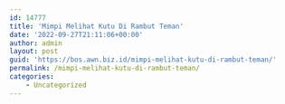 ```yaml
---
id: 14777
title: 'Mimpi Melihat Kutu Di Rambut Teman'
date: '2022-09-27T21:11:06+00:00'
author: admin
layout: post
guid: 'https://bos.awn.biz.id/mimpi-melihat-kutu-di-rambut-teman/'
permalink: /mimpi-melihat-kutu-di-rambut-teman/
categories:
    - Uncategorized
---
```


